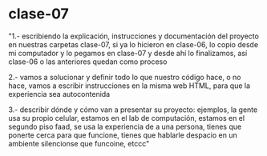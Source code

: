 # clase-07

"1.- escribiendo la explicación, instrucciones y documentación del proyecto en nuestras carpetas clase-07, si ya lo hicieron en clase-06, lo copio desde mi computador y lo pegamos en clase-07 y desde ahí lo finalizamos, así clase-06 o las anteriores quedan como proceso

2.- vamos a solucionar y definir todo lo que nuestro código hace, o no hace, vamos a escribir instrucciones en la misma web HTML, para que la experiencia sea autocontenida

3.- describir dónde y cómo van a presentar su proyecto: ejemplos, la gente usa su propio celular, estamos en el lab de computación, estamos en el segundo piso faad, se usa la experiencia de a una persona, tienes que ponerte cerca para que funcione, tienes que hablarle despacio en un ambiente silencionse que funcoine, etccc"
